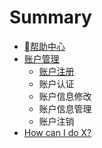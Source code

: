 # Summary

* [帮助中心](README.md)
* [账户管理](first-question.md)
  * [账户注册](first-question/zhang-hu-zhu-ce.md)
  * 账户认证
  * 账户信息修改
  * 账户信息管理
  * 账户注销
* [How can I do X?](second-question.md)

